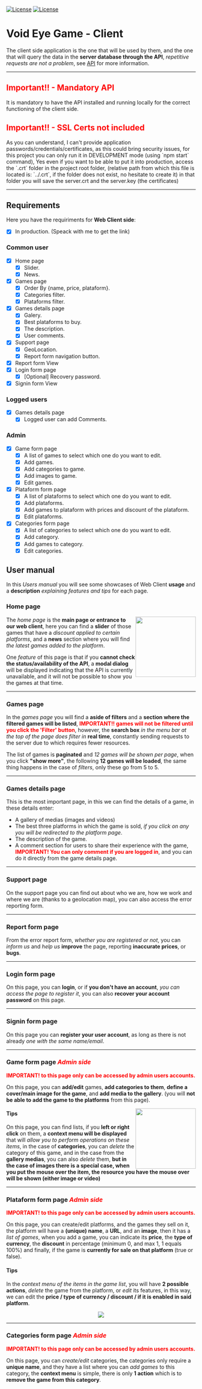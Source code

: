 [![License](https://img.shields.io/static/v1?label=See&message=Readme&color=informational&style=for-the-badge)](../) [![License](https://img.shields.io/static/v1?label=See&message=API&color=informational&style=for-the-badge)](../void-eye-games-api)

<style>
hr {width:100%;}
.center{width:100%;display:flex;align-items:center;justify-content:center;}
</style>

# Void Eye Game - Client
The client side application is the one that will be used by them, and the one that will query the data in the **server database through the API**, *repetitive requests are not a problem*, see [API](../void-eye-games-api) for more information.

<hr/>
<h2><strong style="color:red;">Important!! - Mandatory API</strong></h2>
It is mandatory to have the API installed and running locally for the correct functioning of the client side.

<h2><strong style="color:red;">Important!! - SSL Certs not included</strong></h2>
As you can understand, I can't provide application passwords/credentials/certificates, as this could bring security issues, for this project you can only run it in DEVELOPMENT mode (using `npm start` command), Yes even if you want to be able to put it into production, access the `.crt` folder in the project root folder, (relative path from which this file is located is: `../.crt`, if the folder does not exist, no hesitate to create it) in that folder you will save the server.crt and the server.key (the certificates)
<hr/>

## Requirements
Here you have the requiriments for **Web Client side**:
- [X] In production. (Speack with me to get the link)
### Common user
- [x] Home page
    - [x] Slider.
    - [x] News.
- [x] Games page
    - [x] Order By {name, price, plataform}.
    - [x] Categories filter.
    - [x] Plataforms filter.
- [x] Games details page
    - [x] Galery.
    - [x] Best plataforms to buy.
    - [x] The description.
    - [x] User comments.
- [x] Support page
    - [x] GeoLocation.
    - [x] Report form navigation button.
- [x] Report form View
- [x] Login form page
    - [x] [Optional] Recovery password.
- [x] Signin form View

### Logged users
- [x] Games details page
    - [x] Logged user can add Comments.

### Admin
- [x] Game form page
    - [x] A list of games to select which one do you want to edit.
    - [x] Add games.
    - [x] Add categories to game.
    - [x] Add images to game.
    - [x] Edit games.
- [x] Plataform form page
    - [x] A list of plataforms to select which one do you want to edit.
    - [x] Add plataforms.
    - [x] Add games to plataform with prices and discount of the plataform.
    - [x] Edit plataforms.
- [x] Categories form page
    - [x] A list of categories to select which one do you want to edit.
    - [x] Add category.
    - [x] Add games to category.
    - [x] Edit categories.

## User manual
In this *Users manual* you will see some showcases of Web Client **usage** and a **description** *explaining features and tips* for each page.

### Home page
<img style="float: right;height:10rem;" src="../docs/manuals/client/NoApiConnection.png"/>

The *home page* is the **main page or entrance to our web client**, here you can find a **slider** of those games that have a *discount applied to certain platforms*, and a **news** section where you will find *the latest games added to the platform*.

One *feature* of this page is that if you **cannot check the status/availability of the API**, a **modal dialog** will be displayed indicating that the API is currently unavailable, and it will not be possible to show you the games at that time.

<hr/>

### Games page
In the *games page* you will find a **aside of filters** and a **section where the filtered games will be listed**, **<span style="color: red;">IMPORTANT!! games will not be filtered until you click the 'Filter' button</span>**, however, the **search box** *in the menu bar at the top of the page does filter in* **real time**, constantly sending requests to the server due to which requires fewer resources.

The list of games is **paginated** and *12 games will be shown per page*, when you click **"show more"**, the following **12 games will be loaded**, the same thing happens in the case of *filters*, only these go from 5 to 5.

<hr/>

### Games details page
This is the most important page, in this we can find the details of a game, in these details enter:
- A gallery of medias (images and videos)
- The best three platforms in which the game is sold, *if you click on any you will be redirected to the platform page*.
- The description of the game.
- A comment section for users to share their experience with the game, **<span style="color: red;">IMPORTANT! You can only comment if you are logged in</span>**, and you can do it directly from the game details page.

<hr/>

### Support page
On the support page you can find out about who we are, how we work and where we are (thanks to a geolocation map), you can also access the error reporting form.

<hr/>

### Report form page
From the error report form, *whether you are registered or not*, you can *inform us* and *help us* **improve** the page, reporting **inaccurate prices**, or **bugs**.

<hr/>

### Login form page
On this page, you can **login**, or if **you don't have an account**, *you can access the page to register it*, you can also **recover your account password** on this page.

<hr/>

### Signin form page
On this page you can **register your user account**, as long as there is not already *one with the same name/email*.

<hr/>

### Game form page _<span style="color: red;">Admin side</span>_
**<span style="color: red;">IMPORTANT! to this page only can be accessed by admin users accounts.</span>**

On this page, you can **add/edit** games, **add categories to them**, **define a cover/main image for the game**, and **add media to the gallery**. (you will **not be able to add the game to the platforms** from this page).

<img style="float: right;height:10rem;" src="../docs/manuals/client/HoverForImage.png"/>

#### Tips
On this page, you can find lists, if you **left or right click** on them, a **context menu will be displayed** that will *allow you to perform operations on these items*, in the case of **categories**, you can *delete* the category of this game, and in the case from the **gallery medias**, you can also *delete* them, **but in the case of images there is a special case, when you put the mouse over the item, the resource you have the mouse over will be shown (either image or video)**

<hr/>

### Plataform form page _<span style="color: red;">Admin side</span>_
**<span style="color: red;">IMPORTANT! to this page only can be accessed by admin users accounts.</span>**

On this page, you can create/edit platforms, and the games they sell on it, the platform will have a **(unique) name**, a **URL**, and an **image**, then it has a *list of games*, when you add a game, you can indicate its **price**, the **type of currency**, the **discount** in percentage (minimum 0, and max 1, 1 equals 100%) and finally, if the game is **currently for sale on that platform** (true or false).

#### Tips
In the *context menu of the items in the game list*, you will have **2 possible actions**, *delete* the game from the platform, or *edit* its features, in this way, we can edit the **price / type of currency / discount / if it is enabled in said platform**.

<div class="center">
    <img src="../docs/manuals/client/GameItemContextMenu.png"/>
</div>

<hr/>

### Categories form page _<span style="color: red;">Admin side</span>_
**<span style="color: red;">IMPORTANT! to this page only can be accessed by admin users accounts.</span>**

On this page, you can *create/edit* categories, the categories only require a **unique name**, and they have a list where you can *add games* to this category, the **context menu** is simple, there is only **1 action** which is to **remove the game from this category**.